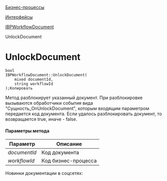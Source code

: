 [Бизнес-процессы](/api_help/bizproc/index.php)

[Интерфейсы](/api_help/bizproc/interface/index.php)

[IBPWorkflowDocument](/api_help/bizproc/interface/IBPWorkflowDocument/index.php)

UnlockDocument

UnlockDocument
==============

```
bool
IBPWorkflowDocument::UnlockDocument(
	mixed documentId,
	string workflowId
);Копировать
```

Метод разблокирует указанный документ. При разблокировке вызываются обработчики события вида "Сущность\_OnUnlockDocument", которым входящим параметром передается код документа. Если удалось разблокировать документ, то возвращается true, иначе - false.

#### Параметры метода

| Параметр | Описание |
| --- | --- |
| *documentId* | Код документа |
| *workflowId* | Код бизнес-процесса |

Новинки документации в соцсетях: